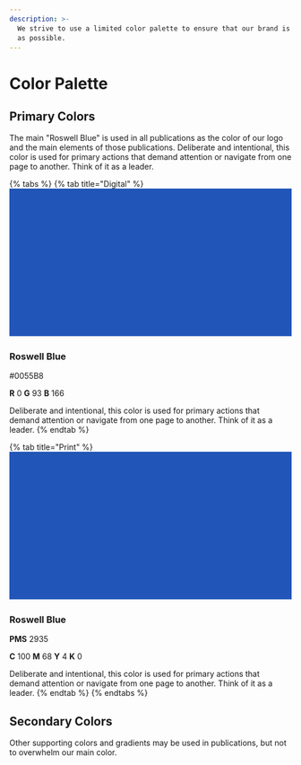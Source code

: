 ```yaml
---
description: >-
  We strive to use a limited color palette to ensure that our brand is as strong
  as possible.
---
```


# Color Palette

## Primary Colors

The main "Roswell Blue" is used in all publications as the color of our logo and the main elements of those publications. Deliberate and intentional, this color is used for primary actions that demand attention or navigate from one page to another. Think of it as a leader.

{% tabs %}
{% tab title="Digital" %}
![](../.gitbook/assets/roswell-blue.png)

### Roswell Blue

\#0055B8

**R** 0 **G** 93 **B** 166

Deliberate and intentional, this color is used for primary actions that demand attention or navigate from one page to another. Think of it as a leader.
{% endtab %}

{% tab title="Print" %}
![](../.gitbook/assets/roswell-blue%20%281%29.png)

### Roswell Blue

**PMS** 2935

**C** 100 **M** 68 **Y** 4 **K** 0

Deliberate and intentional, this color is used for primary actions that demand attention or navigate from one page to another. Think of it as a leader.
{% endtab %}
{% endtabs %}

## Secondary Colors

Other supporting colors and gradients may be used in publications, but not to overwhelm our main color.

